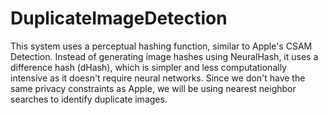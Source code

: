 # DuplicateImageDetection

This system uses a perceptual hashing function, similar to Apple's CSAM Detection. Instead of generating image hashes using NeuralHash, it uses a difference hash (dHash), which is simpler and less computationally intensive as it doesn't require neural networks. Since we don't have the same privacy constraints as Apple, we will be using nearest neighbor searches to identify duplicate images.

